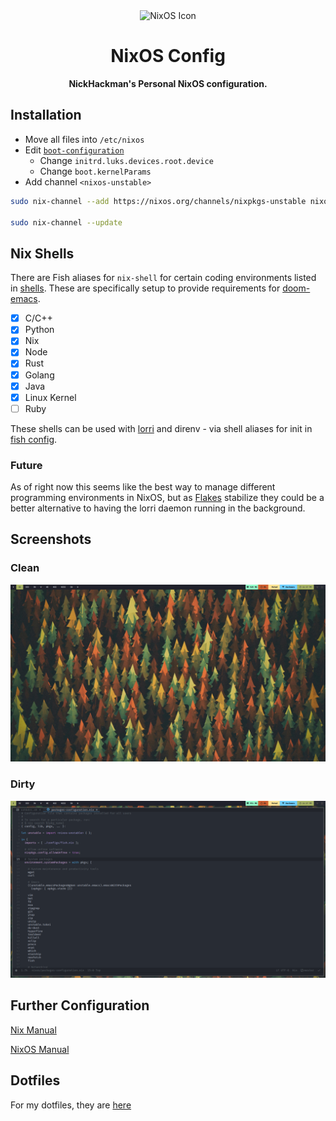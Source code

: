<div align="center">
  <img src="https://nixos.org/logo/nix-wiki.png" alt="NixOS Icon">
  <h1>NixOS Config</h1>

  <p>
    <strong>NickHackman's Personal NixOS configuration.</strong>
  </p>

  <p>
  </p>
</div>

## Installation

- Move all files into `/etc/nixos`
- Edit [`boot-configuration`](./boot-configuration.nix)
  - Change `initrd.luks.devices.root.device`
  - Change `boot.kernelParams`
- Add channel `<nixos-unstable>`

```sh
sudo nix-channel --add https://nixos.org/channels/nixpkgs-unstable nixos-unstable

sudo nix-channel --update
```

## Nix Shells

There are Fish aliases for `nix-shell` for certain coding environments listed in [shells](./shells). These are specifically setup to provide requirements for [doom-emacs](https://github.com/hlissner/doom-emacs).

- [x] C/C++
- [x] Python
- [x] Nix
- [x] Node
- [x] Rust
- [x] Golang
- [x] Java
- [x] Linux Kernel
- [ ] Ruby

These shells can be used with [lorri](https://github.com/target/lorri) and direnv - via shell aliases for init in [fish config](./configs/fish.nix).

### Future

As of right now this seems like the best way to manage different programming environments in NixOS, but as [Flakes](https://www.tweag.io/blog/2020-05-25-flakes/) stabilize they could be a better alternative to having the lorri daemon running in the background.

## Screenshots

### Clean

![clean](./screenshots/clean-screenshot.png)

### Dirty

![dirty](./screenshots/dirty-screenshot.png)

## Further Configuration

[Nix Manual](https://nixos.org/nix/manual/)

[NixOS Manual](https://nixos.org/nixos/manual/)

## Dotfiles

For my dotfiles, they are [here](https://github.com/NickHackman/dotfiles)
